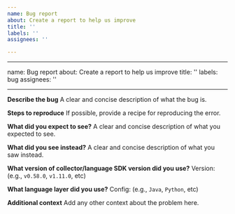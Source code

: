 ```yaml
---
name: Bug report
about: Create a report to help us improve
title: ''
labels: ''
assignees: ''

---
```


---
name: Bug report
about: Create a report to help us improve
title: ''
labels: bug
assignees: ''

---

**Describe the bug**
A clear and concise description of what the bug is.

**Steps to reproduce**
If possible, provide a recipe for reproducing the error.

**What did you expect to see?**
A clear and concise description of what you expected to see.

**What did you see instead?**
A clear and concise description of what you saw instead.

**What version of collector/language SDK version did you use?**
Version: (e.g., `v0.58.0`, `v1.11.0`, etc)

**What language layer did you use?**
Config: (e.g., `Java`, `Python`, etc)

**Additional context**
Add any other context about the problem here.
